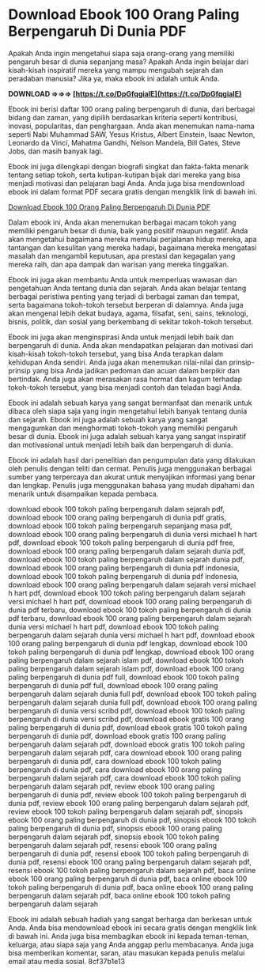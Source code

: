 # Download Ebook 100 Orang Paling Berpengaruh Di Dunia PDF
 
Apakah Anda ingin mengetahui siapa saja orang-orang yang memiliki pengaruh besar di dunia sepanjang masa? Apakah Anda ingin belajar dari kisah-kisah inspiratif mereka yang mampu mengubah sejarah dan peradaban manusia? Jika ya, maka ebook ini adalah untuk Anda.
 
**DOWNLOAD ⇒⇒⇒ [https://t.co/DpGfqgiaIE](https://t.co/DpGfqgiaIE)**


 
Ebook ini berisi daftar 100 orang paling berpengaruh di dunia, dari berbagai bidang dan zaman, yang dipilih berdasarkan kriteria seperti kontribusi, inovasi, popularitas, dan penghargaan. Anda akan menemukan nama-nama seperti Nabi Muhammad SAW, Yesus Kristus, Albert Einstein, Isaac Newton, Leonardo da Vinci, Mahatma Gandhi, Nelson Mandela, Bill Gates, Steve Jobs, dan masih banyak lagi.
 
Ebook ini juga dilengkapi dengan biografi singkat dan fakta-fakta menarik tentang setiap tokoh, serta kutipan-kutipan bijak dari mereka yang bisa menjadi motivasi dan pelajaran bagi Anda. Anda juga bisa mendownload ebook ini dalam format PDF secara gratis dengan mengklik link di bawah ini.
 
[Download Ebook 100 Orang Paling Berpengaruh Di Dunia PDF](https://id.scribd.com/document/434104607/Download-eBook-100-Orang-Paling-Berpengaruh-Di-Dunia-PDF)
  
Dalam ebook ini, Anda akan menemukan berbagai macam tokoh yang memiliki pengaruh besar di dunia, baik yang positif maupun negatif. Anda akan mengetahui bagaimana mereka memulai perjalanan hidup mereka, apa tantangan dan kesulitan yang mereka hadapi, bagaimana mereka mengatasi masalah dan mengambil keputusan, apa prestasi dan kegagalan yang mereka raih, dan apa dampak dan warisan yang mereka tinggalkan.
 
Ebook ini juga akan membantu Anda untuk memperluas wawasan dan pengetahuan Anda tentang dunia dan sejarah. Anda akan belajar tentang berbagai peristiwa penting yang terjadi di berbagai zaman dan tempat, serta bagaimana tokoh-tokoh tersebut berperan di dalamnya. Anda juga akan mengenal lebih dekat budaya, agama, filsafat, seni, sains, teknologi, bisnis, politik, dan sosial yang berkembang di sekitar tokoh-tokoh tersebut.
 
Ebook ini juga akan menginspirasi Anda untuk menjadi lebih baik dan berpengaruh di dunia. Anda akan mendapatkan pelajaran dan motivasi dari kisah-kisah tokoh-tokoh tersebut, yang bisa Anda terapkan dalam kehidupan Anda sendiri. Anda juga akan menemukan nilai-nilai dan prinsip-prinsip yang bisa Anda jadikan pedoman dan acuan dalam berpikir dan bertindak. Anda juga akan merasakan rasa hormat dan kagum terhadap tokoh-tokoh tersebut, yang bisa menjadi contoh dan teladan bagi Anda.
  
Ebook ini adalah sebuah karya yang sangat bermanfaat dan menarik untuk dibaca oleh siapa saja yang ingin mengetahui lebih banyak tentang dunia dan sejarah. Ebook ini juga adalah sebuah karya yang sangat mengagumkan dan menghormati tokoh-tokoh yang memiliki pengaruh besar di dunia. Ebook ini juga adalah sebuah karya yang sangat inspiratif dan motivasional untuk menjadi lebih baik dan berpengaruh di dunia.
 
Ebook ini adalah hasil dari penelitian dan pengumpulan data yang dilakukan oleh penulis dengan teliti dan cermat. Penulis juga menggunakan berbagai sumber yang terpercaya dan akurat untuk menyajikan informasi yang benar dan lengkap. Penulis juga menggunakan bahasa yang mudah dipahami dan menarik untuk disampaikan kepada pembaca.
 
download ebook 100 tokoh paling berpengaruh dalam sejarah pdf,  download ebook 100 orang paling berpengaruh di dunia pdf gratis,  download ebook 100 tokoh paling berpengaruh sepanjang masa pdf,  download ebook 100 orang paling berpengaruh di dunia versi michael h hart pdf,  download ebook 100 tokoh paling berpengaruh di dunia pdf free,  download ebook 100 orang paling berpengaruh dalam sejarah dunia pdf,  download ebook 100 tokoh paling berpengaruh dalam sejarah dunia pdf,  download ebook 100 orang paling berpengaruh di dunia pdf indonesia,  download ebook 100 tokoh paling berpengaruh di dunia pdf indonesia,  download ebook 100 orang paling berpengaruh dalam sejarah versi michael h hart pdf,  download ebook 100 tokoh paling berpengaruh dalam sejarah versi michael h hart pdf,  download ebook 100 orang paling berpengaruh di dunia pdf terbaru,  download ebook 100 tokoh paling berpengaruh di dunia pdf terbaru,  download ebook 100 orang paling berpengaruh dalam sejarah dunia versi michael h hart pdf,  download ebook 100 tokoh paling berpengaruh dalam sejarah dunia versi michael h hart pdf,  download ebook 100 orang paling berpengaruh di dunia pdf lengkap,  download ebook 100 tokoh paling berpengaruh di dunia pdf lengkap,  download ebook 100 orang paling berpengaruh dalam sejarah islam pdf,  download ebook 100 tokoh paling berpengaruh dalam sejarah islam pdf,  download ebook 100 orang paling berpengaruh di dunia pdf full,  download ebook 100 tokoh paling berpengaruh di dunia pdf full,  download ebook 100 orang paling berpengaruh dalam sejarah dunia full pdf,  download ebook 100 tokoh paling berpengaruh dalam sejarah dunia full pdf,  download ebook 100 orang paling berpengaruh di dunia versi scribd pdf,  download ebook 100 tokoh paling berpengaruh di dunia versi scribd pdf,  download ebook gratis 100 orang paling berpengaruh di dunia pdf,  download ebook gratis 100 tokoh paling berpengaruh di dunia pdf,  download ebook gratis 100 orang paling berpengaruh dalam sejarah pdf,  download ebook gratis 100 tokoh paling berpengaruh dalam sejarah pdf,  cara download ebook 100 orang paling berpengaruh di dunia pdf,  cara download ebook 100 tokoh paling berpengaruh di dunia pdf,  cara download ebook 100 orang paling berpengaruh dalam sejarah pdf,  cara download ebook 100 tokoh paling berpengaruh dalam sejarah pdf,  review ebook 100 orang paling berpengaruh di dunia pdf,  review ebook 100 tokoh paling berpengaruh di dunia pdf,  review ebook 100 orang paling berpengaruh dalam sejarah pdf,  review ebook 100 tokoh paling berpengaruh dalam sejarah pdf,  sinopsis ebook 100 orang paling berpengaruh di dunia pdf,  sinopsis ebook 100 tokoh paling berpengaruh di dunia pdf,  sinopsis ebook 100 orang paling berpengaruh dalam sejarah pdf,  sinopsis ebook 100 tokoh paling berpengaruh dalam sejarah pdf,  resensi ebook 100 orang paling berpengaruh di dunia pdf,  resensi ebook 100 tokoh paling berpengaruh di dunia pdf,  resensi ebook 100 orang paling berpengaruh dalam sejarah pdf,  resensi ebook 100 tokoh paling berpengaruh dalam sejarah pdf,  baca online ebook 100 orang paling berpengaruh di dunia pdf,  baca online ebook 100 tokoh paling berpengaruh di dunia pdf,  baca online ebook 100 orang paling berpengaruh dalam sejarah pdf,  baca online ebook 100 tokoh paling berpengaruh dalam sejarah
 
Ebook ini adalah sebuah hadiah yang sangat berharga dan berkesan untuk Anda. Anda bisa mendownload ebook ini secara gratis dengan mengklik link di bawah ini. Anda juga bisa membagikan ebook ini kepada teman-teman, keluarga, atau siapa saja yang Anda anggap perlu membacanya. Anda juga bisa memberikan komentar, saran, atau masukan kepada penulis melalui email atau media sosial.
 8cf37b1e13
 
